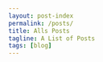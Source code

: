 ```yaml
---
layout: post-index
permalink: /posts/
title: Alls Posts
tagline: A List of Posts
tags: [blog]
---
```

